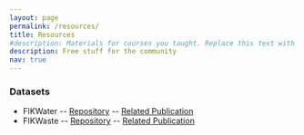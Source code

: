 ```yaml
---
layout: page
permalink: /resources/
title: Resources
#description: Materials for courses you taught. Replace this text with your description.
description: Free stuff for the community
nav: true
---
```


### Datasets

- FIKWater -- [Repository](https://osf.io/7bz2m/) -- [Related Publication](https://www.mdpi.com/2306-5729/6/3/26)
- FIKWaste -- [Repository](https://osf.io/tyaj6/) -- [Related Publication](https://www.mdpi.com/2306-5729/6/3/25)

